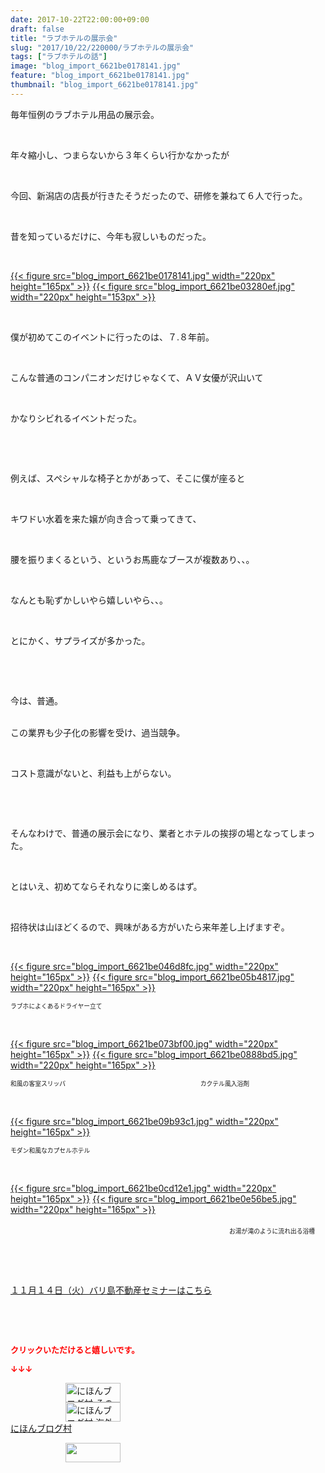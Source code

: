 ```yaml
---
date: 2017-10-22T22:00:00+09:00
draft: false
title: "ラブホテルの展示会"
slug: "2017/10/22/220000/ラブホテルの展示会"
tags: ["ラブホテルの話"]
image: "blog_import_6621be0178141.jpg"
feature: "blog_import_6621be0178141.jpg"
thumbnail: "blog_import_6621be0178141.jpg"
---
```

<p>毎年恒例のラブホテル用品の展示会。</p><p> </p><p>年々縮小し、つまらないから３年くらい行かなかったが</p><p> </p><p>今回、新潟店の店長が行きたそうだったので、研修を兼ねて６人で行った。</p><p> </p><p>昔を知っているだけに、今年も寂しいものだった。</p><p> </p><p><a href="blog_import_6621be0178141.jpg">{{< figure src="blog_import_6621be0178141.jpg" width="220px" height="165px" >}}</a> <a href="blog_import_6621be03280ef.jpg">{{< figure src="blog_import_6621be03280ef.jpg" width="220px" height="153px" >}}</a></p><p> </p><p>僕が初めてこのイベントに行ったのは、７.８年前。</p><p> </p><p>こんな普通のコンパニオンだけじゃなくて、ＡＶ女優が沢山いて</p><p> </p><p>かなりシビれるイベントだった。</p><p> </p><p> </p><p>例えば、スペシャルな椅子とかがあって、そこに僕が座ると</p><p> </p><p>キワドい水着を来た嬢が向き合って乗ってきて、</p><p> </p><p>腰を振りまくるという、というお馬鹿なブースが複数あり、、。</p><p> </p><p>なんとも恥ずかしいやら嬉しいやら、、。</p><p> </p><p>とにかく、サプライズが多かった。</p><p> </p><p> </p><p>今は、普通。</p><p><br/>この業界も少子化の影響を受け、過当競争。</p><p> </p><p>コスト意識がないと、利益も上がらない。</p><p> </p><p> </p><p>そんなわけで、普通の展示会になり、業者とホテルの挨拶の場となってしまった。</p><p> </p><p>とはいえ、初めてならそれなりに楽しめるはず。</p><p> </p><p>招待状は山ほどくるので、興味がある方がいたら来年差し上げますぞ。</p><p> </p><p><a href="blog_import_6621be046d8fc.jpg">{{< figure src="blog_import_6621be046d8fc.jpg" width="220px" height="165px" >}}</a> <a href="blog_import_6621be05b4817.jpg">{{< figure src="blog_import_6621be05b4817.jpg" width="220px" height="165px" >}}</a></p><p><span style="font-size: 0.7em;">ラブホによくあるドライヤー立て</span></p><p> </p><p><a href="blog_import_6621be073bf00.jpg">{{< figure src="blog_import_6621be073bf00.jpg" width="220px" height="165px" >}}</a> <a href="blog_import_6621be0888bd5.jpg">{{< figure src="blog_import_6621be0888bd5.jpg" width="220px" height="165px" >}}</a></p><p><span style="font-size: 0.7em;">和風の客室スリッパ　　　　　　　　　　　　　　　　　　　　　　カクテル風入浴剤</span></p><p> </p><p><a href="blog_import_6621be0b1c9a0.jpg">{{< figure src="blog_import_6621be09b93c1.jpg" width="220px" height="165px" >}}</a></p><p><span style="font-size: 0.7em;">モダン和風なカプセルホテル</span></p><p> </p><p><a href="blog_import_6621be0cd12e1.jpg">{{< figure src="blog_import_6621be0cd12e1.jpg" width="220px" height="165px" >}}</a> <a href="blog_import_6621be0e56be5.jpg">{{< figure src="blog_import_6621be0e56be5.jpg" width="220px" height="165px" >}}</a></p><p>　　　　　　　　　　　　　　　　　　　　　　　　　<span style="font-size: 0.7em;">お湯が滝のように流れ出る浴槽</span></p><p> </p><p> </p><p><span style="text-decoration: underline;"><a href="iin.co.jp" target="_blank">１１月１４日（火）バリ島不動産セミナーはこちら</a></span></p><p> </p><p> </p><p><font color="#ff0000" size="2"><strong>クリックいただけると嬉しいです。</strong></font></p><p><font color="#ff0000" size="2"><strong>↓↓↓</strong></font></p><p><a href="ranking.html?p_cid=01260127" id="&amp;blogmura_banner" target="_blank"><img alt="にほんブログ村 その他生活ブログ 不動産投資へ" border="0" height="31" src="data:image/svg+xml;charset=utf-8,%3Csvg%20xmlns%3D%22http%3A%2F%2Fwww.w3.org%2F2000%2Fsvg%22%20title%3D%22Placeholder%20for%20Images%22%20role%3D%22presentation%22%20viewBox%3D%220%200%2088%2031%22%20%2F%3E" width="88" data-src="https://img-proxy.blog-video.jp/images?url=http%3A%2F%2Flife.blogmura.com%2Fhudousantoushi%2Fimg%2Fhudousantoushi88_31.gif" style="aspect-ratio: auto 88 / 31;"/><noscript><img alt="にほんブログ村 その他生活ブログ 不動産投資へ" border="0" height="31" src="https://img-proxy.blog-video.jp/images?url=http%3A%2F%2Flife.blogmura.com%2Fhudousantoushi%2Fimg%2Fhudousantoushi88_31.gif" width="88"></noscript></a><br/><a href="ranking.html?p_cid=01260127" target="_blank"><img alt="にほんブログ村 海外生活ブログ バリ島情報へ" border="0" height="31" src="data:image/svg+xml;charset=utf-8,%3Csvg%20xmlns%3D%22http%3A%2F%2Fwww.w3.org%2F2000%2Fsvg%22%20title%3D%22Placeholder%20for%20Images%22%20role%3D%22presentation%22%20viewBox%3D%220%200%2088%2031%22%20%2F%3E" width="88" data-src="https://img-proxy.blog-video.jp/images?url=http%3A%2F%2Foverseas.blogmura.com%2Fbali%2Fimg%2Fbali88_31.gif" style="aspect-ratio: auto 88 / 31;"/><noscript><img alt="にほんブログ村 海外生活ブログ バリ島情報へ" border="0" height="31" src="https://img-proxy.blog-video.jp/images?url=http%3A%2F%2Foverseas.blogmura.com%2Fbali%2Fimg%2Fbali88_31.gif" width="88"></noscript></a><br/><a href="ranking.html?p_cid=01260127" target="_blank">にほんブログ村</a></p><p><a href="link.php?1804582" title="人気ブログランキングへ"><img border="0" height="31" src="data:image/svg+xml;charset=utf-8,%3Csvg%20xmlns%3D%22http%3A%2F%2Fwww.w3.org%2F2000%2Fsvg%22%20title%3D%22Placeholder%20for%20Images%22%20role%3D%22presentation%22%20viewBox%3D%220%200%2088%2031%22%20%2F%3E" width="88" data-src="https://blog.with2.net/img/banner/banner_22.gif" style="aspect-ratio: auto 88 / 31;"/><noscript><img border="0" height="31" src="https://blog.with2.net/img/banner/banner_22.gif" width="88"></noscript></a></p><p> </p>

